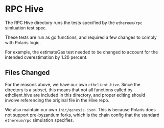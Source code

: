 # RPC Hive

The RPC Hive directory runs the tests specified by the `ethereum/rpc` simluation test spec.

These tests are run as go functions, and required a few changes to comply with Polaris logic.

For example, the estimateGas test needed to be changed to account for the intended overestimation by 1.20 percent.

## Files Changed

For the reasons above, we have our own `ethclient.hive`. Since the directory is a subset, this means that not all functions called by ethclient.hive are included in this directory, and proper editing should involve referencing the original file in the Hive repo.

We also maintain our own `init/genesis.json`. This is because Polaris does not support pre-byzantium forks, which is the chain config that the standard `ethereum/rpc` simulation specifies.